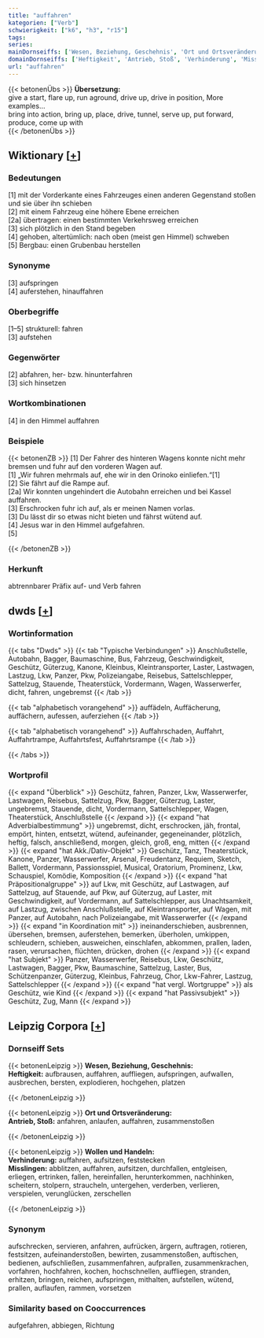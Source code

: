 ```yaml
---
title: "auffahren"
kategorien: ["Verb"]
schwierigkeit: ["k6", "h3", "r15"]
tags:
series:
mainDornseiffs: ['Wesen, Beziehung, Geschehnis', 'Ort und Ortsveränderung', 'Wollen und Handeln']
domainDornseiffs: ['Heftigkeit', 'Antrieb, Stoß', 'Verhinderung', 'Misslingen']
url: "auffahren"
---
```


{{< betonenÜbs >}}
**Übersetzung:**  
give a start, flare up, run aground, drive  up, drive  in position, More examples...  
bring into action, bring up, place, drive, tunnel, serve up, put forward, produce, come up with  
{{< /betonenÜbs >}}

## Wiktionary [[+](https://de.wiktionary.org/wiki/auffahren)]

### Bedeutungen
[1] mit der Vorderkante eines Fahrzeuges einen anderen Gegenstand stoßen und sie über ihn schieben  
[2] mit einem Fahrzeug eine höhere Ebene erreichen  
[2a] übertragen: einen bestimmten Verkehrsweg erreichen  
[3] sich plötzlich in den Stand begeben  
[4] gehoben, altertümlich: nach oben (meist gen Himmel) schweben  
[5] Bergbau: einen Grubenbau herstellen  

### Synonyme
[3] aufspringen  
[4] auferstehen, hinauffahren  

### Oberbegriffe
[1–5] strukturell: fahren  
[3] aufstehen  

### Gegenwörter
[2] abfahren, her- bzw. hinunterfahren  
[3] sich hinsetzen  

### Wortkombinationen
[4] in den Himmel auffahren  

### Beispiele
{{< betonenZB >}}
[1] Der Fahrer des hinteren Wagens konnte nicht mehr bremsen und fuhr auf den vorderen Wagen auf.  
[1] „Wir fuhren mehrmals auf, ehe wir in den Orinoko einliefen.“[1]  
[2] Sie fährt auf die Rampe auf.  
[2a] Wir konnten ungehindert die Autobahn erreichen und bei Kassel auffahren.  
[3] Erschrocken fuhr ich auf, als er meinen Namen vorlas.  
[3] Du lässt dir so etwas nicht bieten und fährst wütend auf.  
[4] Jesus war in den Himmel aufgefahren.  
[5]  

{{< /betonenZB >}}
### Herkunft
abtrennbarer Präfix auf- und Verb fahren  



## dwds [[+](https://www.dwds.de/wb/auffahren)]

### Wortinformation
{{< tabs "Dwds" >}}
{{< tab "Typische Verbindungen" >}}
Anschlußstelle, Autobahn, Bagger, Baumaschine, Bus, Fahrzeug, Geschwindigkeit, Geschütz, Güterzug, Kanone, Kleinbus, Kleintransporter, Laster, Lastwagen, Lastzug, Lkw, Panzer, Pkw, Polizeiangabe, Reisebus, Sattelschlepper, Sattelzug, Stauende, Theaterstück, Vordermann, Wagen, Wasserwerfer, dicht, fahren, ungebremst
{{< /tab >}}

{{< tab "alphabetisch vorangehend" >}}
auffädeln, Auffächerung, auffächern, aufessen, auferziehen
{{< /tab >}}

{{< tab "alphabetisch vorangehend" >}}
Auffahrschaden, Auffahrt, Auffahrtrampe, Auffahrtsfest, Auffahrtsrampe
{{< /tab >}}

{{< /tabs >}}

### Wortprofil
{{< expand "Überblick" >}} Geschütz, fahren, Panzer, Lkw, Wasserwerfer, Lastwagen, Reisebus, Sattelzug, Pkw, Bagger, Güterzug, Laster, ungebremst, Stauende, dicht, Vordermann, Sattelschlepper, Wagen, Theaterstück, Anschlußstelle {{< /expand >}}
{{< expand "hat Adverbialbestimmung" >}} ungebremst, dicht, erschrocken, jäh, frontal, empört, hinten, entsetzt, wütend, aufeinander, gegeneinander, plötzlich, heftig, falsch, anschließend, morgen, gleich, groß, eng, mitten {{< /expand >}}
{{< expand "hat Akk./Dativ-Objekt" >}} Geschütz, Tanz, Theaterstück, Kanone, Panzer, Wasserwerfer, Arsenal, Freudentanz, Requiem, Sketch, Ballett, Vordermann, Passionsspiel, Musical, Oratorium, Prominenz, Lkw, Schauspiel, Komödie, Komposition {{< /expand >}}
{{< expand "hat Präpositionalgruppe" >}} auf Lkw, mit Geschütz, auf Lastwagen, auf Sattelzug, auf Stauende, auf Pkw, auf Güterzug, auf Laster, mit Geschwindigkeit, auf Vordermann, auf Sattelschlepper, aus Unachtsamkeit, auf Lastzug, zwischen Anschlußstelle, auf Kleintransporter, auf Wagen, mit Panzer, auf Autobahn, nach Polizeiangabe, mit Wasserwerfer {{< /expand >}}
{{< expand "in Koordination mit" >}} ineinanderschieben, ausbrennen, übersehen, bremsen, auferstehen, bemerken, überholen, umkippen, schleudern, schieben, ausweichen, einschlafen, abkommen, prallen, laden, rasen, verursachen, flüchten, drücken, drohen {{< /expand >}}
{{< expand "hat Subjekt" >}} Panzer, Wasserwerfer, Reisebus, Lkw, Geschütz, Lastwagen, Bagger, Pkw, Baumaschine, Sattelzug, Laster, Bus, Schützenpanzer, Güterzug, Kleinbus, Fahrzeug, Chor, Lkw-Fahrer, Lastzug, Sattelschlepper {{< /expand >}}
{{< expand "hat vergl. Wortgruppe" >}} als Geschütz, wie Kind {{< /expand >}}
{{< expand "hat Passivsubjekt" >}} Geschütz, Zug, Mann {{< /expand >}}

## Leipzig Corpora [[+](https://corpora.uni-leipzig.de/en/res?word=auffahren&corpusId=deu_newscrawl-public_2018)]

### Dornseiff Sets
{{< betonenLeipzig >}}
**Wesen, Beziehung, Geschehnis:**  
**Heftigkeit:** aufbrausen, auffahren, auffliegen, aufspringen, aufwallen, ausbrechen, bersten, explodieren, hochgehen, platzen  

{{< /betonenLeipzig >}}


{{< betonenLeipzig >}}
**Ort und Ortsveränderung:**  
**Antrieb, Stoß:** anfahren, anlaufen, auffahren, zusammenstoßen  

{{< /betonenLeipzig >}}


{{< betonenLeipzig >}}
**Wollen und Handeln:**  
**Verhinderung:** auffahren, aufsitzen, feststecken  
**Misslingen:** abblitzen, auffahren, aufsitzen, durchfallen, entgleisen, erliegen, ertrinken, fallen, hereinfallen, herunterkommen, nachhinken, scheitern, stolpern, straucheln, untergehen, verderben, verlieren, verspielen, verunglücken, zerschellen  

{{< /betonenLeipzig >}}

### Synonym
aufschrecken, servieren, anfahren, aufrücken, ärgern, auftragen, rotieren, festsitzen, aufeinanderstoßen, bewirten, zusammenstoßen, auftischen, bedienen, aufschließen, zusammenfahren, aufprallen, zusammenkrachen, vorfahren, hochfahren, kochen, hochschnellen, auffliegen, stranden, erhitzen, bringen, reichen, aufspringen, mithalten, aufstellen, wütend, prallen, auflaufen, rammen, vorsetzen


### Similarity based on Cooccurrences
aufgefahren, abbiegen, Richtung

